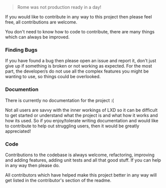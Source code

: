 > Rome was not production ready in a day!

If you would like to contribute in any way to this project then please feel free, all contributions are welcome. 

You don't need to know how to code to contribute, there are many things which can always be improved.

### Finding Bugs

If you have found a bug then please open an issue and report it, don't just give up if something is broken or not working as expected. For the most part, the developer/s do not use all the complex features you might be wanting to use, so things could be overlooked.

### Documention

There is currently no documentation for the project :( 

Not all users are savvy with the inner workings of LXD so it can be difficult to get started or understand what the project is and what how it works and how its used. 
So if you enjoy/tolerate writing documentation and would like to contribute to help out struggling users, then it would be greatly appreciated! 

### Code

Contributions to the codebase is always welcome, refactoring, improving and adding features, adding unit tests and all that good stuff. If you can help in any way then please do.

All contributors which have helped make this project better in any way will get listed in the contributor's section of the readme.